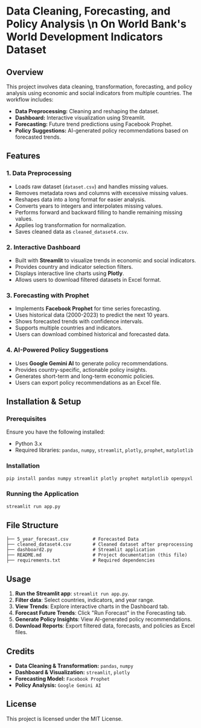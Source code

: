 # Data Cleaning, Forecasting, and Policy Analysis \n On World Bank's World Development Indicators Dataset

## Overview
This project involves data cleaning, transformation, forecasting, and policy analysis using economic and social indicators from multiple countries. The workflow includes:
- **Data Preprocessing:** Cleaning and reshaping the dataset.
- **Dashboard:** Interactive visualization using Streamlit.
- **Forecasting:** Future trend predictions using Facebook Prophet.
- **Policy Suggestions:** AI-generated policy recommendations based on forecasted trends.

## Features
### 1. **Data Preprocessing**
- Loads raw dataset (`dataset.csv`) and handles missing values.
- Removes metadata rows and columns with excessive missing values.
- Reshapes data into a long format for easier analysis.
- Converts years to integers and interpolates missing values.
- Performs forward and backward filling to handle remaining missing values.
- Applies log transformation for normalization.
- Saves cleaned data as `cleaned_dataset4.csv`.

### 2. **Interactive Dashboard**
- Built with **Streamlit** to visualize trends in economic and social indicators.
- Provides country and indicator selection filters.
- Displays interactive line charts using **Plotly**.
- Allows users to download filtered datasets in Excel format.

### 3. **Forecasting with Prophet**
- Implements **Facebook Prophet** for time series forecasting.
- Uses historical data (2000-2023) to predict the next 10 years.
- Shows forecasted trends with confidence intervals.
- Supports multiple countries and indicators.
- Users can download combined historical and forecasted data.

### 4. **AI-Powered Policy Suggestions**
- Uses **Google Gemini AI** to generate policy recommendations.
- Provides country-specific, actionable policy insights.
- Generates short-term and long-term economic policies.
- Users can export policy recommendations as an Excel file.

## Installation & Setup
### Prerequisites
Ensure you have the following installed:
- Python 3.x
- Required libraries: `pandas`, `numpy`, `streamlit`, `plotly`, `prophet`, `matplotlib`

### Installation
```sh
pip install pandas numpy streamlit plotly prophet matplotlib openpyxl
```

### Running the Application
```sh
streamlit run app.py
```

## File Structure
```
├── 5_year_forecast.csv         # Forecasted Data
├── cleaned_dataset4.csv        # Cleaned dataset after preprocessing
├── dashboard2.py               # Streamlit application
├── README.md                   # Project documentation (this file)
├── requirements.txt            # Required dependencies
```

## Usage
1. **Run the Streamlit app**: `streamlit run app.py`.
2. **Filter data**: Select countries, indicators, and year range.
3. **View Trends**: Explore interactive charts in the Dashboard tab.
4. **Forecast Future Trends**: Click "Run Forecast" in the Forecasting tab.
5. **Generate Policy Insights**: View AI-generated policy recommendations.
6. **Download Reports**: Export filtered data, forecasts, and policies as Excel files.

## Credits
- **Data Cleaning & Transformation:** `pandas`, `numpy`
- **Dashboard & Visualization:** `streamlit`, `plotly`
- **Forecasting Model:** `Facebook Prophet`
- **Policy Analysis:** `Google Gemini AI`

## License
This project is licensed under the MIT License.


